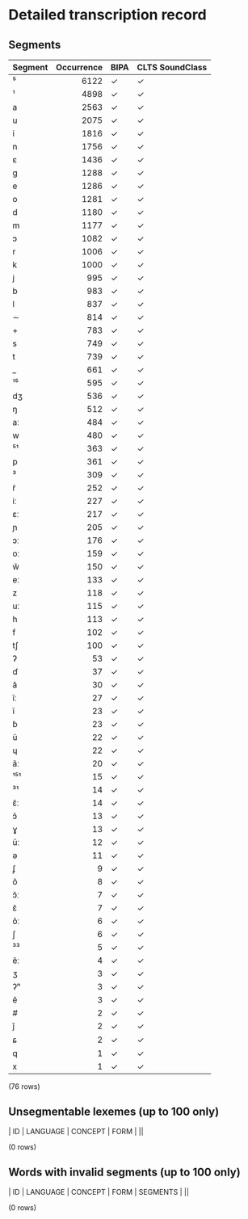 
# Detailed transcription record

## Segments

| Segment | Occurrence | BIPA | CLTS SoundClass |
|:----------|-------------:|:-------|:------------------|
| ⁵ | 6122 | ✓ | ✓ |
| ¹ | 4898 | ✓ | ✓ |
| a | 2563 | ✓ | ✓ |
| u | 2075 | ✓ | ✓ |
| i | 1816 | ✓ | ✓ |
| n | 1756 | ✓ | ✓ |
| ɛ | 1436 | ✓ | ✓ |
| ɡ | 1288 | ✓ | ✓ |
| e | 1286 | ✓ | ✓ |
| o | 1281 | ✓ | ✓ |
| d | 1180 | ✓ | ✓ |
| m | 1177 | ✓ | ✓ |
| ɔ | 1082 | ✓ | ✓ |
| r | 1006 | ✓ | ✓ |
| k | 1000 | ✓ | ✓ |
| j | 995 | ✓ | ✓ |
| b | 983 | ✓ | ✓ |
| l | 837 | ✓ | ✓ |
| ∼ | 814 | ✓ | ✓ |
| + | 783 | ✓ | ✓ |
| s | 749 | ✓ | ✓ |
| t | 739 | ✓ | ✓ |
| _ | 661 | ✓ | ✓ |
| ¹⁵ | 595 | ✓ | ✓ |
| dʒ | 536 | ✓ | ✓ |
| ŋ | 512 | ✓ | ✓ |
| aː | 484 | ✓ | ✓ |
| w | 480 | ✓ | ✓ |
| ⁵¹ | 363 | ✓ | ✓ |
| p | 361 | ✓ | ✓ |
| ³ | 309 | ✓ | ✓ |
| r̃ | 252 | ✓ | ✓ |
| iː | 227 | ✓ | ✓ |
| ɛː | 217 | ✓ | ✓ |
| ɲ | 205 | ✓ | ✓ |
| ɔː | 176 | ✓ | ✓ |
| oː | 159 | ✓ | ✓ |
| w̃ | 150 | ✓ | ✓ |
| eː | 133 | ✓ | ✓ |
| z | 118 | ✓ | ✓ |
| uː | 115 | ✓ | ✓ |
| h | 113 | ✓ | ✓ |
| f | 102 | ✓ | ✓ |
| tʃ | 100 | ✓ | ✓ |
| ʔ | 53 | ✓ | ✓ |
| ɗ | 37 | ✓ | ✓ |
| ã | 30 | ✓ | ✓ |
| ĩː | 27 | ✓ | ✓ |
| ĩ | 23 | ✓ | ✓ |
| ɓ | 23 | ✓ | ✓ |
| ũ | 22 | ✓ | ✓ |
| ɥ | 22 | ✓ | ✓ |
| ãː | 20 | ✓ | ✓ |
| ¹⁵¹ | 15 | ✓ | ✓ |
| ³¹ | 14 | ✓ | ✓ |
| ɛ̃ː | 14 | ✓ | ✓ |
| ɔ̃ | 13 | ✓ | ✓ |
| ɣ | 13 | ✓ | ✓ |
| ũː | 12 | ✓ | ✓ |
| ə | 11 | ✓ | ✓ |
| ʄ | 9 | ✓ | ✓ |
| õ | 8 | ✓ | ✓ |
| ɔ̃ː | 7 | ✓ | ✓ |
| ɛ̃ | 7 | ✓ | ✓ |
| õː | 6 | ✓ | ✓ |
| ʃ | 6 | ✓ | ✓ |
| ³³ | 5 | ✓ | ✓ |
| ẽː | 4 | ✓ | ✓ |
| ʒ | 3 | ✓ | ✓ |
| ʔⁿ | 3 | ✓ | ✓ |
| ẽ | 3 | ✓ | ✓ |
| # | 2 | ✓ | ✓ |
| j̃ | 2 | ✓ | ✓ |
| ɕ | 2 | ✓ | ✓ |
| q | 1 | ✓ | ✓ |
| x | 1 | ✓ | ✓ |

(76 rows)



## Unsegmentable lexemes (up to 100 only)

| ID | LANGUAGE | CONCEPT | FORM |
||

(0 rows)



## Words with invalid segments (up to 100 only)

| ID | LANGUAGE | CONCEPT | FORM | SEGMENTS |
||

(0 rows)


